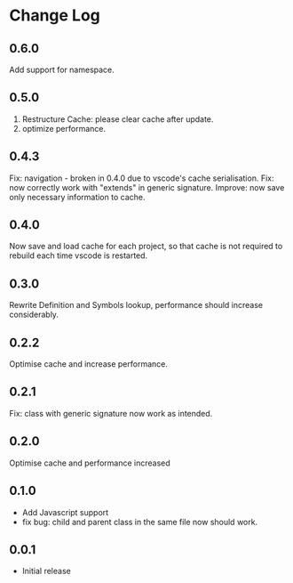 # Change Log

## 0.6.0

Add support for namespace.

## 0.5.0

1.  Restructure Cache: please clear cache after update.
2.  optimize performance.

## 0.4.3

Fix: navigation - broken in 0.4.0 due to vscode's cache serialisation.
Fix: now correctly work with "extends" in generic signature.
Improve: now save only necessary information to cache.

## 0.4.0

Now save and load cache for each project, so that cache is not required to rebuild each time vscode is restarted.

## 0.3.0

Rewrite Definition and Symbols lookup, performance should increase considerably.

## 0.2.2

Optimise cache and increase performance.

## 0.2.1

Fix: class with generic signature now work as intended.

## 0.2.0

Optimise cache and performance increased

## 0.1.0

* Add Javascript support
* fix bug: child and parent class in the same file now should work.

## 0.0.1

* Initial release
